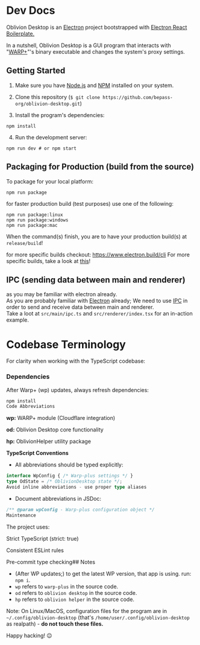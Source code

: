 # Dev Docs

Oblivion Desktop is an [Electron](https://www.electronjs.org/) project bootstrapped with [Electron React Boilerplate.
](https://github.com/electron-react-boilerplate/electron-react-boilerplate)

In a nutshell, Oblivion Desktop is a GUI program that interacts with "[WARP+](https://github.com/bepass-org/warp-plus/)"'s binary executable and changes the system's proxy settings.

<!-- and [sing-box](https://sing-box.sagernet.org/alig) binaries. -->

## Getting Started

1. Make sure you have [Node.js](https://nodejs.org/) and [NPM](https://www.npmjs.com/) installed on your system.

2. Clone this repository (`$ git clone https://github.com/bepass-org/oblivion-desktop.git`)

3. Install the program's dependencies:

```shell
npm install
```

4. Run the development server:

```shell
npm run dev # or npm start
```

## Packaging for Production (build from the source)

To package for your local platform:

```shell
npm run package
```

for faster production build (test purposes) use one of the following:

```shell
npm run package:linux
npm run package:windows
npm run package:mac
```

When the command(s) finish, you are to have your production build(s) at `release/build`!

for more specific builds checkout: https://www.electron.build/cli
For more specific builds, take a look at [this](https://electron.build/cli)!

## IPC (sending data between main and renderer)

as you may be familiar with electron already.  
As you are probably familiar with [Electron](https://electron.build/) already;
We need to use [IPC](https://www.electronjs.org/docs/latest/tutorial/ipc) in order to send and receive data between main and renderer.  
Take a loot at `src/main/ipc.ts` and `src/renderer/index.tsx` for an in-action example.

# Codebase Terminology
For clarity when working with the TypeScript codebase:

### Dependencies
After Warp+ (wp) updates, always refresh dependencies:

```bash
npm install
Code Abbreviations
```

<b>wp:</b> WARP+ module (Cloudflare integration)

<b>od:</b> Oblivion Desktop core functionality

<b>hp:</b> OblivionHelper utility package

<b>TypeScript Conventions</b>

- All abbreviations should be typed explicitly:
```ts
interface WpConfig { /* Warp-plus settings */ }
type OdState = /* OblivionDesktop state */;
Avoid inline abbreviations - use proper type aliases
```

- Document abbreviations in JSDoc:
```ts
/** @param wpConfig - Warp-plus configuration object */
Maintenance
```
The project uses:

Strict TypeScript (strict: true)

Consistent ESLint rules

Pre-commit type checking## Notes

- (After WP updates;) to get the latest WP version, that app is using. run: `npm i`.
- `wp` refers to `warp-plus` in the source code.
- `od` refers to `oblivion desktop` in the source code.
- `hp` refers to `oblivion helper` in the source code.

Note: On Linux/MacOS, configuration files for the program are in `~/.config/oblivion-desktop` (that's `/home/user/.config/oblivion-desktop` as realpath) - **do not touch these files.**

Happy hacking! 😉
